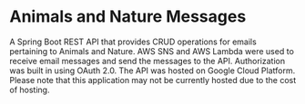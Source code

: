 # Animals and Nature Messages

A Spring Boot REST API that provides CRUD operations for emails pertaining to Animals and Nature.  AWS SNS and AWS Lambda were used to receive email messages and send the messages to the API.  Authorization was built in using OAuth 2.0.  The API was hosted on Google Cloud Platform.  Please note that this application may not be currently hosted due to the cost of hosting.


